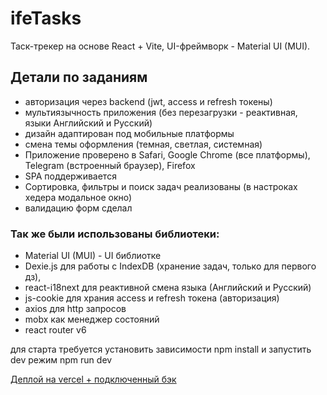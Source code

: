 # ifeTasks

Таск-трекер на основе React + Vite, UI-фреймворк - Material UI (MUI).

## Детали по заданиям
- авторизация через backend (jwt, access и refresh токены)
- мультиязычность приложения (без перезагрузки - реактивная, языки Английский и Русский)
- дизайн адаптирован под мобильные платформы
- смена темы оформления (темная, светлая, системная)
- Приложение проверено в Safari, Google Chrome (все платформы), Telegram (встроенный браузер), Firefox
- SPA поддерживается
- Сортировка, фильтры и поиск задач реализованы (в настроках хедера модальное окно)
- валидацию форм сделал

### Так же были использованы библиотеки:
- Material UI (MUI) - UI библиотке
- Dexie.js для работы с IndexDB (хранение задач, только для первого дз),
- react-i18next для реактивной смена языка (Английский и Русский)
- js-cookie для храния access и refresh токена (авторизация)
- axios для http запросов
- mobx как менеджер состояний
- react router v6

для старта требуется установить зависимости npm install
и запустить dev режим npm run dev

<a href="https://ife-react-task-tracker.vercel.app/">Деплой на vercel + подключенный бэк</a>
